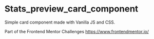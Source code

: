 # Stats_preview_card_component
Simple card component made with Vanilla JS and CSS. 


Part of the Frontend Mentor Challenges
https://www.frontendmentor.io/

